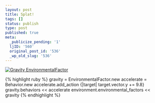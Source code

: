 ```yaml
---
layout: post
title: Splat!
tags: []
status: publish
type: post
published: true
meta:
  _publicize_pending: '1'
  ljID: '560'
  original_post_id: '536'
  _wp_old_slug: '536'
---
```

<a href="http://jay.mcgavren.com/blog/wp-content/uploads/2007/07/zyps_gravity.png" title="Gravity EnvironmentalFactor"><img src="http://jay.mcgavren.com/blog/wp-content/uploads/2007/07/zyps_gravity.thumbnail.PNG" alt="Gravity EnvironmentalFactor" /></a>

{% highlight ruby %}
gravity = EnvironmentalFactor.new
accelerate = Behavior.new
accelerate.add_action {|target| target.vector.y += 9.8}
gravity.behaviors << accelerate
environment.environmental_factors << gravity
{% endhighlight %}